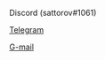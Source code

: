 Discord (sattorov#1061)  

[Telegram](https://t.me/thtflx)

<!-- [Discord](sattorov#1061)   -->

[G-mail](mailto:azizsattorovthtflx@gmail.com)





